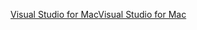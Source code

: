 [<span data-ttu-id="64f42-101">Visual Studio for Mac</span><span class="sxs-lookup"><span data-stu-id="64f42-101">Visual Studio for Mac</span></span>](https://visualstudio.microsoft.com/vs/mac/)

